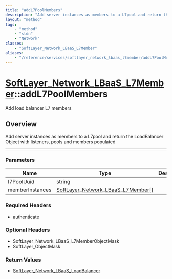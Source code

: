 ```yaml
---
title: "addL7PoolMembers"
description: "Add server instances as members to a L7pool and return the LoadBalancer Object with listeners, pools and members populat... "
layout: "method"
tags:
    - "method"
    - "sldn"
    - "Network"
classes:
    - "SoftLayer_Network_LBaaS_L7Member"
aliases:
    - "/reference/services/softlayer_network_lbaas_l7member/addL7PoolMembers"
---
```

# [SoftLayer_Network_LBaaS_L7Member](/reference/services/SoftLayer_Network_LBaaS_L7Member)::addL7PoolMembers


Add load balancer L7 members


## Overview 
Add server instances as members to a L7pool and return the LoadBalancer Object with listeners, pools and members populated 

-----

### Parameters 
|Name | Type | Description |
| --- | --- | --- |
|l7PoolUuid| string| |
|memberInstances| <a href='/reference/datatypes/SoftLayer_Network_LBaaS_L7Member'>SoftLayer_Network_LBaaS_L7Member[] </a>| |


### Required Headers
* authenticate


### Optional Headers
* SoftLayer_Network_LBaaS_L7MemberObjectMask
* SoftLayer_ObjectMask

### Return Values
* <a href='/reference/datatypes/SoftLayer_Network_LBaaS_LoadBalancer'>SoftLayer_Network_LBaaS_LoadBalancer </a>




